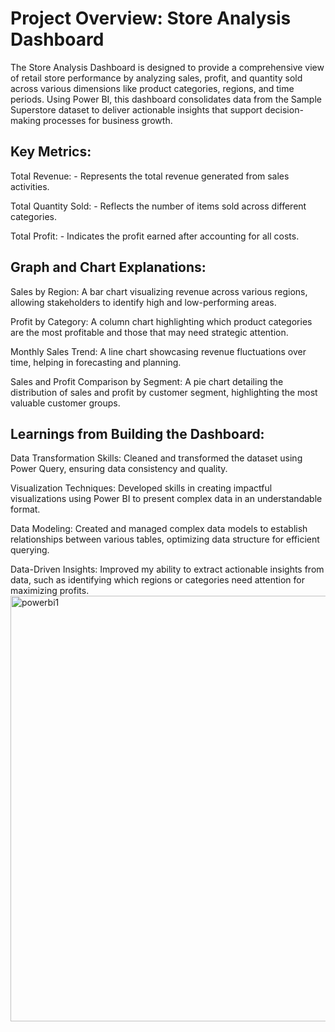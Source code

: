 # Project Overview: Store Analysis Dashboard
The Store Analysis Dashboard is designed to provide a comprehensive view of retail store performance by analyzing sales, profit, and quantity sold across various dimensions like product categories, regions, and time periods. Using Power BI, this dashboard consolidates data from the Sample Superstore dataset to deliver actionable insights that support decision-making processes for business growth.

## Key Metrics:
Total Revenue:  - Represents the total revenue generated from sales activities.

Total Quantity Sold:  - Reflects the number of items sold across different categories.

Total Profit:  - Indicates the profit earned after accounting for all costs.
## Graph and Chart Explanations:
Sales by Region: A bar chart visualizing revenue across various regions, allowing stakeholders to identify high and low-performing areas.

Profit by Category: A column chart highlighting which product categories are the most profitable and those that may need strategic attention.

Monthly Sales Trend: A line chart showcasing revenue fluctuations over time, helping in forecasting and planning.

Sales and Profit Comparison by Segment: A pie chart detailing the distribution of sales and profit by customer segment, highlighting the most valuable customer groups.

## Learnings from Building the Dashboard:
Data Transformation Skills: Cleaned and transformed the dataset using Power Query, ensuring data consistency and quality.

Visualization Techniques: Developed skills in creating impactful visualizations using Power BI to present complex data in an understandable format.

Data Modeling: Created and managed complex data models to establish relationships between various tables, optimizing data structure for efficient querying.

Data-Driven Insights: Improved my ability to extract actionable insights from data, such as identifying which regions or categories need attention for maximizing profits.
<img width="681" alt="powerbi1" src="https://github.com/user-attachments/assets/70d0042b-3f92-49c7-ba14-cca5536b8021">
